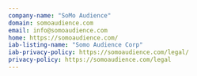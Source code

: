 ```yaml
---
company-name: "SoMo Audience"
domain: somoaudience.com
email: info@somoaudience.com
home: https://somoaudience.com/
iab-listing-name: "Somo Audience Corp"
iab-privacy-policy: https://somoaudience.com/legal/
privacy-policy: https://somoaudience.com/legal
---
```





